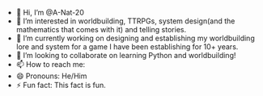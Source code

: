 - 👋 Hi, I’m @A-Nat-20
- 👀 I’m interested in worldbuilding, TTRPGs, system design(and the mathematics that comes with it) and telling stories.
- 🌱 I’m currently working on designing and establishing my worldbuilding lore and system for a game I have been establishing for 10+ years.
- 💞️ I’m looking to collaborate on learning Python and worldbuilding!
- 📫 How to reach me: 
- 😄 Pronouns: He/Him
- ⚡ Fun fact: This fact is fun.

<!---
A-Nat-20/A-Nat-20 is a ✨ special ✨ repository because its `README.md` (this file) appears on your GitHub profile.
You can click the Preview link to take a look at your changes.
--->
